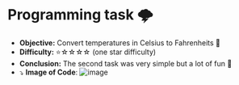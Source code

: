 # Programming task 🌩️

- **Objective:** Convert temperatures in Celsius to Fahrenheits 🧠
- **Difficulty:** ⭐☆☆☆☆ (one star difficulty)
- **Conclusion:** The second task was very simple but a lot of fun 🌱
- ⤵ **Image of Code**:
![image](https://user-images.githubusercontent.com/119816215/210653391-97542771-7277-428e-a5d5-e5f0aa395aba.png)
